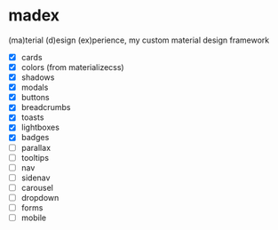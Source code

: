 # madex
(ma)terial (d)esign (ex)perience, my custom material design framework

- [x] cards
- [x] colors (from materializecss)
- [x] shadows
- [x] modals
- [x] buttons
- [x] breadcrumbs
- [x] toasts
- [x] lightboxes
- [x] badges
- [ ] parallax
- [ ] tooltips
- [ ] nav
- [ ] sidenav
- [ ] carousel
- [ ] dropdown
- [ ] forms
- [ ] mobile
